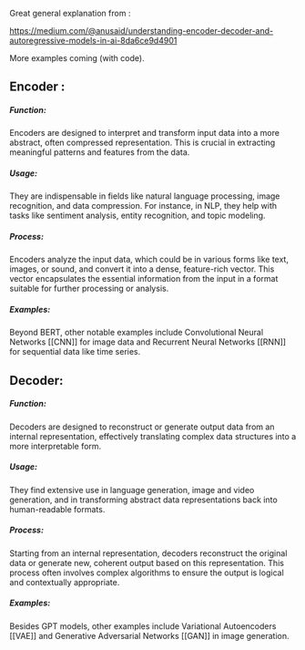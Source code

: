 Great general explanation from : 

https://medium.com/@anusaid/understanding-encoder-decoder-and-autoregressive-models-in-ai-8da6ce9d4901

More examples coming (with code). 
## Encoder :

##### Function:
Encoders are designed to interpret and transform input data into a more abstract, often compressed representation. This is crucial in extracting meaningful patterns and features from the data.
##### Usage:
They are indispensable in fields like natural language processing, image recognition, and data compression. For instance, in NLP, they help with tasks like sentiment analysis, entity recognition, and topic modeling.
##### Process:
Encoders analyze the input data, which could be in various forms like text, images, or sound, and convert it into a dense, feature-rich vector. This vector encapsulates the essential information from the input in a format suitable for further processing or analysis.
##### Examples:
Beyond BERT, other notable examples include Convolutional Neural Networks [[CNN]] for image data and Recurrent Neural Networks [[RNN]] for sequential data like time series. 

## Decoder:

##### Function:
Decoders are designed to reconstruct or generate output data from an internal representation, effectively translating complex data structures into a more interpretable form.
##### Usage:
They find extensive use in language generation, image and video generation, and in transforming abstract data representations back into human-readable formats.
##### Process:
Starting from an internal representation, decoders reconstruct the original data or generate new, coherent output based on this representation. This process often involves complex algorithms to ensure the output is logical and contextually appropriate.
##### Examples:
Besides GPT models, other examples include Variational Autoencoders [[VAE]] and Generative Adversarial Networks [[GAN]] in image generation.



